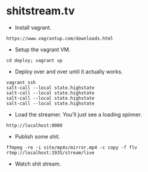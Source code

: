 shitstream.tv
=============

* Install vagrant.
```
https://www.vagrantup.com/downloads.html
```

* Setup the vagrant VM.
```
cd deploy; vagrant up
```

* Deploy over and over until it actually works.
```
vagrant ssh
salt-call --local state.highstate
salt-call --local state.highstate
salt-call --local state.highstate
salt-call --local state.highstate
```

* Load the streamer. You'll just see a loading spinner.
```
http://localhost:8080
```

* Publish some shit.
```
ffmpeg -re -i site/mp4s/mirror.mp4 -c copy -f flv rtmp://localhost:1935/stream/live
```

* Watch shit stream.
